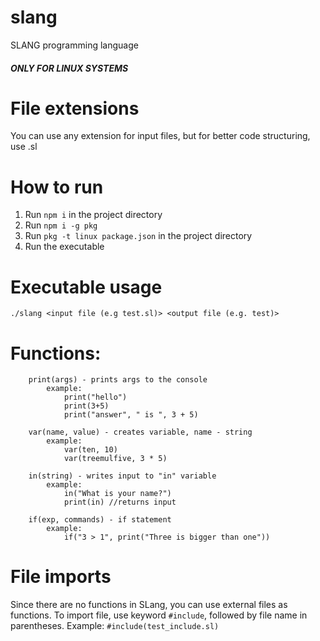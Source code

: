 # slang
SLANG programming language

##### ONLY FOR LINUX SYSTEMS

# File extensions
You can use any extension for input files, but for better code structuring, use .sl

# How to run
1. Run ```npm i``` in the project directory
2. Run ```npm i -g pkg```
3. Run ```pkg -t linux package.json``` in the project directory
4. Run the executable

# Executable usage
`./slang <input file (e.g test.sl)> <output file (e.g. test)>`


# Functions: 
```
    print(args) - prints args to the console 
        example: 
            print("hello")
            print(3+5)
            print("answer", " is ", 3 + 5)

    var(name, value) - creates variable, name - string
        example:
            var(ten, 10)
            var(treemulfive, 3 * 5)

    in(string) - writes input to "in" variable
        example:
            in("What is your name?")
            print(in) //returns input

    if(exp, commands) - if statement
        example:
            if("3 > 1", print("Three is bigger than one"))
```

# File imports
Since there are no functions in SLang, you can use external files as functions. To import file, use keyword `#include`, followed by file name in parentheses.
Example: `#include(test_include.sl)`
